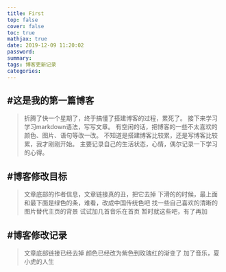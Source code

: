 ```yaml
---
title: First
top: false
cover: false
toc: true
mathjax: true
date: 2019-12-09 11:20:02
password:
summary:
tags: 博客更新记录
categories:
---
```


#这是我的第一篇博客 
---
>折腾了快一个星期了，终于搞懂了搭建博客的过程，累死了。
>接下来学习学习markdown语法，写写文章。
>有空闲的话，把博客的一些不太喜欢的颜色、图片、语句等改一改。
>不知道是搭建博客比较累，还是写博客比较累，我才刚刚开始。
>主要记录自己的生活状态，心情，偶尔记录一下学习的心得。

#博客修改目标 
---
>文章底部的作者信息，文章链接真的丑，把它去掉
>下滑的的时候，最上面和最下面是绿色的条，难看，改成中国传统色吧
>找一些自己喜欢的清晰的图片替代主页的背景
>试试加几首音乐在首页
>暂时就这些吧，有了再加

#博客修改记录
---
>文章底部链接已经去掉
>颜色已经改为紫色到玫瑰红的渐变了
>加了音乐，夏小虎的人生


